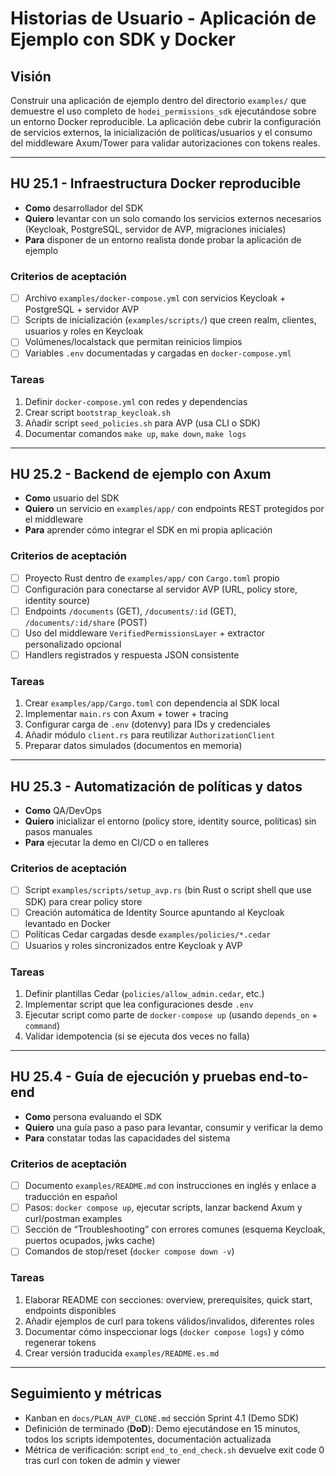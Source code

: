 # Historias de Usuario - Aplicación de Ejemplo con SDK y Docker

## Visión

Construir una aplicación de ejemplo dentro del directorio `examples/` que demuestre el uso completo de `hodei_permissions_sdk` ejecutándose sobre un entorno Docker reproducible. La aplicación debe cubrir la configuración de servicios externos, la inicialización de políticas/usuarios y el consumo del middleware Axum/Tower para validar autorizaciones con tokens reales.

---

## HU 25.1 - Infraestructura Docker reproducible

- **Como** desarrollador del SDK
- **Quiero** levantar con un solo comando los servicios externos necesarios (Keycloak, PostgreSQL, servidor de AVP, migraciones iniciales)
- **Para** disponer de un entorno realista donde probar la aplicación de ejemplo

### Criterios de aceptación
- [ ] Archivo `examples/docker-compose.yml` con servicios Keycloak + PostgreSQL + servidor AVP
- [ ] Scripts de inicialización (`examples/scripts/`) que creen realm, clientes, usuarios y roles en Keycloak
- [ ] Volúmenes/localstack que permitan reinicios limpios
- [ ] Variables `.env` documentadas y cargadas en `docker-compose.yml`

### Tareas
1. Definir `docker-compose.yml` con redes y dependencias
2. Crear script `bootstrap_keycloak.sh`
3. Añadir script `seed_policies.sh` para AVP (usa CLI o SDK)
4. Documentar comandos `make up`, `make down`, `make logs`

---

## HU 25.2 - Backend de ejemplo con Axum

- **Como** usuario del SDK
- **Quiero** un servicio en `examples/app/` con endpoints REST protegidos por el middleware
- **Para** aprender cómo integrar el SDK en mi propia aplicación

### Criterios de aceptación
- [ ] Proyecto Rust dentro de `examples/app/` con `Cargo.toml` propio
- [ ] Configuración para conectarse al servidor AVP (URL, policy store, identity source)
- [ ] Endpoints `/documents` (GET), `/documents/:id` (GET), `/documents/:id/share` (POST)
- [ ] Uso del middleware `VerifiedPermissionsLayer` + extractor personalizado opcional
- [ ] Handlers registrados y respuesta JSON consistente

### Tareas
1. Crear `examples/app/Cargo.toml` con dependencia al SDK local
2. Implementar `main.rs` con Axum + tower + tracing
3. Configurar carga de `.env` (dotenvy) para IDs y credenciales
4. Añadir módulo `client.rs` para reutilizar `AuthorizationClient`
5. Preparar datos simulados (documentos en memoria)

---

## HU 25.3 - Automatización de políticas y datos

- **Como** QA/DevOps
- **Quiero** inicializar el entorno (policy store, identity source, políticas) sin pasos manuales
- **Para** ejecutar la demo en CI/CD o en talleres

### Criterios de aceptación
- [ ] Script `examples/scripts/setup_avp.rs` (bin Rust o script shell que use SDK) para crear policy store
- [ ] Creación automática de Identity Source apuntando al Keycloak levantado en Docker
- [ ] Políticas Cedar cargadas desde `examples/policies/*.cedar`
- [ ] Usuarios y roles sincronizados entre Keycloak y AVP

### Tareas
1. Definir plantillas Cedar (`policies/allow_admin.cedar`, etc.)
2. Implementar script que lea configuraciones desde `.env`
3. Ejecutar script como parte de `docker-compose up` (usando `depends_on` + `command`)
4. Validar idempotencia (si se ejecuta dos veces no falla)

---

## HU 25.4 - Guía de ejecución y pruebas end-to-end

- **Como** persona evaluando el SDK
- **Quiero** una guía paso a paso para levantar, consumir y verificar la demo
- **Para** constatar todas las capacidades del sistema

### Criterios de aceptación
- [ ] Documento `examples/README.md` con instrucciones en inglés y enlace a traducción en español
- [ ] Pasos: `docker compose up`, ejecutar scripts, lanzar backend Axum y curl/postman examples
- [ ] Sección de “Troubleshooting” con errores comunes (esquema Keycloak, puertos ocupados, jwks cache)
- [ ] Comandos de stop/reset (`docker compose down -v`)

### Tareas
1. Elaborar README con secciones: overview, prerequisites, quick start, endpoints disponibles
2. Añadir ejemplos de curl para tokens válidos/invalidos, diferentes roles
3. Documentar cómo inspeccionar logs (`docker compose logs`) y cómo regenerar tokens
4. Crear versión traducida `examples/README.es.md`

---

## Seguimiento y métricas

- Kanban en `docs/PLAN_AVP_CLONE.md` sección Sprint 4.1 (Demo SDK)
- Definición de terminado (**DoD**): Demo ejecutándose en 15 minutos, todos los scripts idempotentes, documentación actualizada
- Métrica de verificación: script `end_to_end_check.sh` devuelve exit code 0 tras curl con token de admin y viewer

